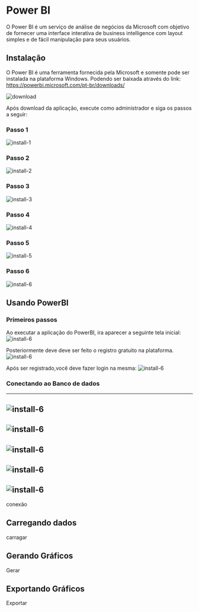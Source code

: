 # Power BI

  O Power BI é um serviço de análise de negócios da Microsoft com objetivo de fornecer uma interface interativa de business intelligence com layout simples e de fácil manipulação para seus usuários.

## Instalação

  O Power BI é uma ferramenta fornecida pela Microsoft e somente pode ser instalada na plataforma Windows. Podendo ser baixada através do link:  
  https://powerbi.microsoft.com/pt-br/downloads/
  
  ![download](/imagens/download.png)
  
  Após download da aplicação, execute como administrador e siga os passos a seguir:
  
  ### Passo 1

  ![install-1](/imagens/install-1.png)

  ### Passo 2

  ![install-2](/imagens/install-2.png)

  ### Passo 3
  ![install-3](/imagens/install-3.png)
  ### Passo 4
  ![install-4](/imagens/install-4.png)
  ### Passo 5
  ![install-5](/imagens/install-5.png)
  ### Passo 6
  ![install-6](/imagens/install-6.png)



## Usando PowerBI

### Primeiros passos
  Ao executar a aplicação do PowerBI, ira aparecer a seguinte tela inicial:
   ![install-6](/imagens/home.png)

  Posteriormente deve deve ser feito o registro gratuito na plataforma.
   ![install-6](/imagens/register.png)
  
  Após ser registrado,você deve fazer login na mesma:
   ![install-6](/imagens/login.png)


### Conectando ao Banco de dados

-------------------------------
![install-6](/imagens/obter-dados-1.png)
-------------------------------
![install-6](/imagens/obter-dados-2.png)
-------------------------------
![install-6](/imagens/obter-dados-3.png)
-------------------------------
![install-6](/imagens/obter-dados-4.png)
-------------------------------
![install-6](/imagens/obter-dados-5.png)
-------------------------------



conexão


## Carregando dados

carragar

## Gerando Gráficos

Gerar

## Exportando Gráficos
Exportar
